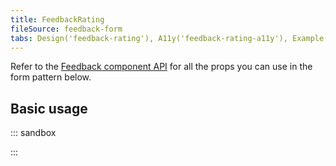 ```yaml
---
title: FeedbackRating
fileSource: feedback-form
tabs: Design('feedback-rating'), A11y('feedback-rating-a11y'), Example('feedback-rating-code')
---
```


Refer to the [Feedback component API](/components/feedback/feedback-form-api) for all the props you can use in the form pattern below.

## Basic usage

::: sandbox

<script lang="tsx">
  export Demo from 'stories/patterns/ux-patterns/feedback-rating/docs/examples/feedback_rating_form.tsx';
</script>

:::
